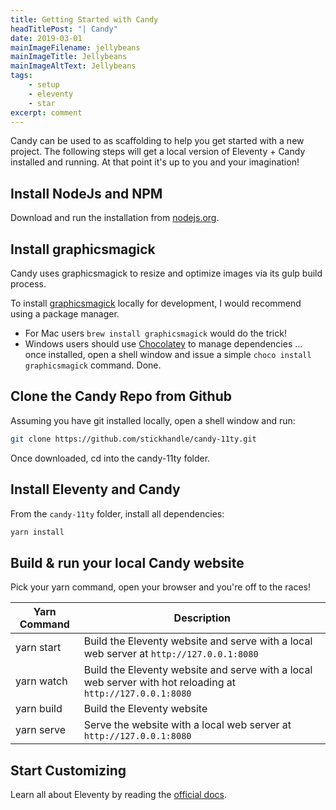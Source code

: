 ```yaml
---
title: Getting Started with Candy
headTitlePost: "| Candy"
date: 2019-03-01
mainImageFilename: jellybeans
mainImageTitle: Jellybeans
mainImageAltText: Jellybeans
tags:
    - setup
    - eleventy
    - star
excerpt: comment
---
```

<!--excerpt-->
Candy can be used to as scaffolding to help you get started with a new project. The following steps will get a local version of Eleventy + Candy installed and running.<!--end-excerpt--> At that point it's up to you and your imagination!

## Install NodeJs and NPM

Download and run the installation from [nodejs.org](https://nodejs.org/en/). 

## Install graphicsmagick

Candy uses graphicsmagick to resize and optimize images via its gulp build process. 

To install [graphicsmagick](http://www.graphicsmagick.org) locally for development, I would recommend using a package manager. 
+ For Mac users `brew install graphicsmagick` would do the trick! 
+ Windows users should use [Chocolatey](https://chocolatey.org/) to manage dependencies ... once installed, open a shell window and issue a simple `choco install graphicsmagick` command. Done.

## Clone the Candy Repo from Github

Assuming you have git installed locally, open a shell window and run:

``` bash
git clone https://github.com/stickhandle/candy-11ty.git
```

Once downloaded, cd into the candy-11ty folder.

## Install Eleventy and Candy

From the `candy-11ty` folder, install all dependencies:

``` bash
yarn install
```

## Build & run your local Candy website

Pick your yarn command, open your browser and you're off to the races!

| Yarn Command | Description |
| --- | --- |
| yarn start | Build the Eleventy website and serve with a local web server at `http://127.0.0.1:8080` |
| yarn watch | Build the Eleventy website and serve with a local web server with hot reloading at `http://127.0.0.1:8080` |
| yarn build | Build the Eleventy website |
| yarn serve | Serve the website with a local web server at `http://127.0.0.1:8080` |

## Start Customizing

Learn all about Eleventy by reading the [official docs](https://www.11ty.io/docs/).





